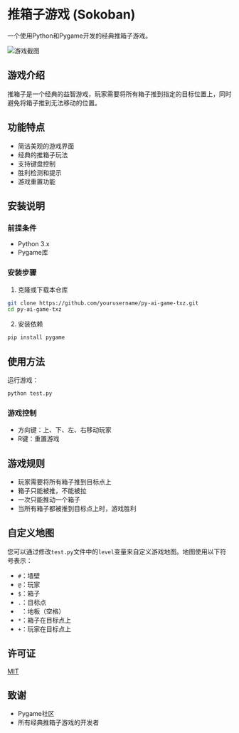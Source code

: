 # 推箱子游戏 (Sokoban)

一个使用Python和Pygame开发的经典推箱子游戏。

![游戏截图](player.png)

## 游戏介绍

推箱子是一个经典的益智游戏，玩家需要将所有箱子推到指定的目标位置上，同时避免将箱子推到无法移动的位置。

## 功能特点

- 简洁美观的游戏界面
- 经典的推箱子玩法
- 支持键盘控制
- 胜利检测和提示
- 游戏重置功能

## 安装说明

### 前提条件

- Python 3.x
- Pygame库

### 安装步骤

1. 克隆或下载本仓库

```bash
git clone https://github.com/yourusername/py-ai-game-txz.git
cd py-ai-game-txz
```

2. 安装依赖

```bash
pip install pygame
```

## 使用方法

运行游戏：

```bash
python test.py
```

### 游戏控制

- 方向键：上、下、左、右移动玩家
- R键：重置游戏

## 游戏规则

- 玩家需要将所有箱子推到目标点上
- 箱子只能被推，不能被拉
- 一次只能推动一个箱子
- 当所有箱子都被推到目标点上时，游戏胜利

## 自定义地图

您可以通过修改`test.py`文件中的`level`变量来自定义游戏地图。地图使用以下符号表示：

- `#`：墙壁
- `@`：玩家
- `$`：箱子
- `.`：目标点
- ` `：地板（空格）
- `*`：箱子在目标点上
- `+`：玩家在目标点上

## 许可证

[MIT](LICENSE)

## 致谢

- Pygame社区
- 所有经典推箱子游戏的开发者